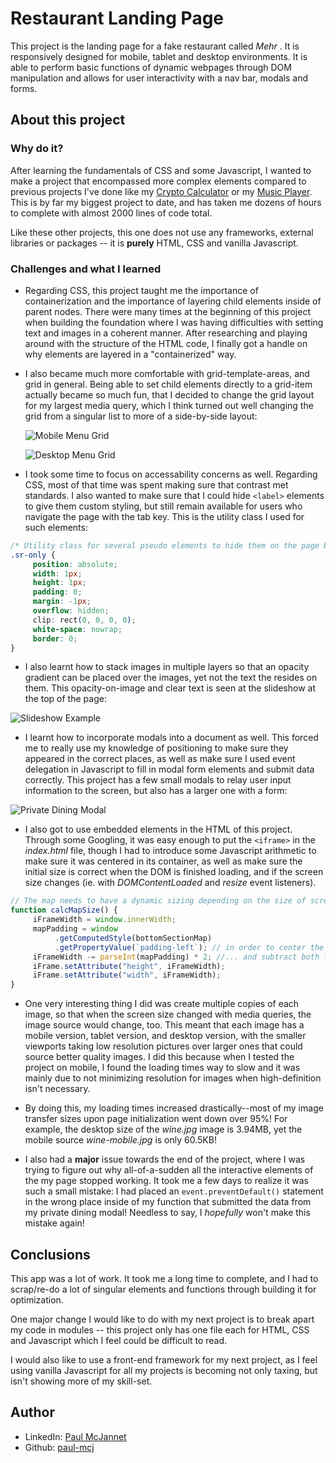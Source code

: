 # Restaurant Landing Page

This project is the landing page for a fake restaurant called _Mehr_ . It is responsively designed for mobile, tablet and desktop environments. It is able to perform basic functions of dynamic webpages through DOM manipulation and allows for user interactivity with a nav bar, modals and forms.

## About this project

### Why do it?

After learning the fundamentals of CSS and some Javascript, I wanted to make a project that encompassed more complex elements compared to previous projects I've done like my [Crypto Calculator](https://paul-mcj.github.io/Crypto-Calculator/) or my [Music Player](https://paul-mcj.github.io/Music-Player/). This is by far my biggest project to date, and has taken me dozens of hours to complete with almost 2000 lines of code total.

Like these other projects, this one does not use any frameworks, external libraries or packages -- it is **purely** HTML, CSS and vanilla Javascript.

### Challenges and what I learned

-    Regarding CSS, this project taught me the importance of containerization and the importance of layering child elements inside of parent nodes. There were many times at the beginning of this project when building the foundation where I was having difficulties with setting text and images in a coherent manner. After researching and playing around with the structure of the HTML code, I finally got a handle on why elements are layered in a "containerized" way.

-    I also became much more comfortable with grid-template-areas, and grid in general. Being able to set child elements directly to a grid-item actually became so much fun, that I decided to change the grid layout for my largest media query, which I think turned out well changing the grid from a singular list to more of a side-by-side layout:

     ![Mobile Menu Grid](./grid-mobile.png)

     ![Desktop Menu Grid](./grid-desktop.PNG)

-    I took some time to focus on accessability concerns as well. Regarding CSS, most of that time was spent making sure that contrast met standards. I also wanted to make sure that I could hide `<label>` elements to give them custom styling, but still remain available for users who navigate the page with the tab key. This is the utility class I used for such elements:

```css
/* Utility class for several pseudo elements to hide them on the page but make sure content is there for accessability reasons. */
.sr-only {
     position: absolute;
     width: 1px;
     height: 1px;
     padding: 0;
     margin: -1px;
     overflow: hidden;
     clip: rect(0, 0, 0, 0);
     white-space: nowrap;
     border: 0;
}
```

-    I also learnt how to stack images in multiple layers so that an opacity gradient can be placed over the images, yet not the text the resides on them. This opacity-on-image and clear text is seen at the slideshow at the top of the page:

![Slideshow Example](./opacity-example.png)

-    I learnt how to incorporate modals into a document as well. This forced me to really use my knowledge of positioning to make sure they appeared in the correct places, as well as make sure I used event delegation in Javascript to fill in modal form elements and submit data correctly. This project has a few small modals to relay user input information to the screen, but also has a larger one with a form:

![Private Dining Modal](modal-example.png)

-    I also got to use embedded elements in the HTML of this project. Through some Googling, it was easy enough to put the `<iframe>` in the _index.html_ file, though I had to introduce some Javascript arithmetic to make sure it was centered in its container, as well as make sure the initial size is correct when the DOM is finished loading, and if the screen size changes (ie. with _DOMContentLoaded_ and _resize_ event listeners).

```js
// The map needs to have a dynamic sizing depending on the size of screen the user has.
function calcMapSize() {
     iFrameWidth = window.innerWidth;
     mapPadding = window
          .getComputedStyle(bottomSectionMap)
          .getPropertyValue(`padding-left`); // in order to center the iframe, get the padding from its parent container...
     iFrameWidth -= parseInt(mapPadding) * 2; //... and subtract both left and right from it
     iFrame.setAttribute("height", iFrameWidth);
     iFrame.setAttribute("width", iFrameWidth);
}
```

-    One very interesting thing I did was create multiple copies of each image, so that when the screen size changed with media queries, the image source would change, too. This meant that each image has a mobile version, tablet version, and desktop version, with the smaller viewports taking low resolution pictures over larger ones that could source better quality images. I did this because when I tested the project on mobile, I found the loading times way to slow and it was mainly due to not minimizing resolution for images when high-definition isn't necessary.
-    By doing this, my loading times increased drastically--most of my image transfer sizes upon page initialization went down over 95%! For example, the desktop size of the _wine.jpg_ image is 3.94MB, yet the mobile source _wine-mobile.jpg_ is only 60.5KB!

-    I also had a **major** issue towards the end of the project, where I was trying to figure out why all-of-a-sudden all the interactive elements of the my page stopped working. It took me a few days to realize it was such a small mistake: I had placed an `event.preventDefault()` statement in the wrong place inside of my function that submitted the data from my private dining modal! Needless to say, I _hopefully_ won't make this mistake again!

## Conclusions

This app was a lot of work. It took me a long time to complete, and I had to scrap/re-do a lot of singular elements and functions through building it for optimization.

One major change I would like to do with my next project is to break apart my code in modules -- this project only has one file each for HTML, CSS and Javascript which I feel could be difficult to read.

I would also like to use a front-end framework for my next project, as I feel using vanilla Javascript for all my projects is becoming not only taxing, but isn't showing more of my skill-set.

## Author

-    LinkedIn: [Paul McJannet](https://www.linkedin.com/in/paul-mcjannet)
-    Github: [paul-mcj](https://github.com/paul-mcj)
